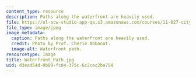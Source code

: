 ```yaml
---
content_type: resource
description: Paths along the waterfront are heavily used.
file: https://ol-ocw-studio-app-qa.s3.amazonaws.com/courses/11-027-city-to-city-comparing-researching-and-writing-about-cities-spring-2006/d3ead54d0b89fc84375c6c2cec2ba754_Waterfront_Path.jpg
file_type: image/jpeg
image_metadata:
  caption: Paths along the waterfront are heavily used.
  credit: Photo by Prof. Cherie Abbanat.
  image-alt: Waterfront path.
resourcetype: Image
title: Waterfront_Path.jpg
uid: d3ead54d-0b89-fc84-375c-6c2cec2ba754
---
```

